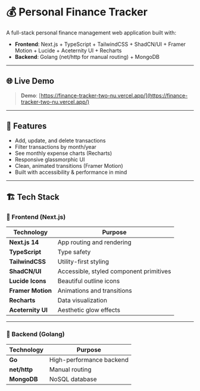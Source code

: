 # 💰 Personal Finance Tracker

A full-stack personal finance management web application built with:

- **Frontend**: Next.js + TypeScript + TailwindCSS + ShadCN/UI + Framer Motion + Lucide + Aceternity UI + Recharts
- **Backend**: Golang (net/http for manual routing) + MongoDB

---

## 🌐 Live Demo

> **Demo**: [https://finance-tracker-two-nu.vercel.app/](https://finance-tracker-two-nu.vercel.app/)
---

## 🧠 Features

- Add, update, and delete transactions
- Filter transactions by month/year
- See monthly expense charts (Recharts)
- Responsive glassmorphic UI
- Clean, animated transitions (Framer Motion)
- Built with accessibility & performance in mind

---

## 🏗️ Tech Stack

### 🔹 Frontend (Next.js)

| Technology      | Purpose                                  |
|-----------------|------------------------------------------|
| **Next.js 14**  | App routing and rendering                |
| **TypeScript**  | Type safety                              |
| **TailwindCSS** | Utility-first styling                    |
| **ShadCN/UI**   | Accessible, styled component primitives  |
| **Lucide Icons**| Beautiful outline icons                  |
| **Framer Motion** | Animations and transitions             |
| **Recharts**    | Data visualization                       |
| **Aceternity UI** | Aesthetic glow effects |

---

### 🔹 Backend (Golang)

| Technology     | Purpose                             |
|----------------|-------------------------------------|
| **Go**         | High-performance backend            |
| **net/http**   | Manual routing                      |
| **MongoDB**    | NoSQL database                      |


